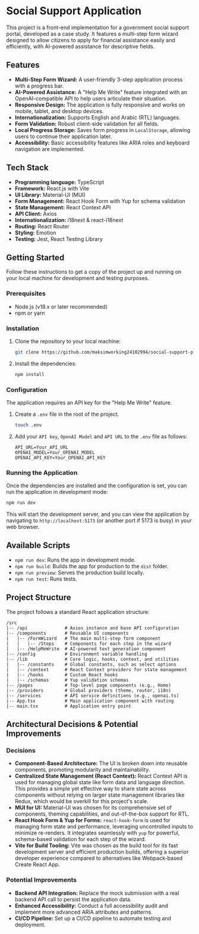# Social Support Application

This project is a front-end implementation for a government social support portal, developed as a case study. It features a multi-step form wizard designed to allow citizens to apply for financial assistance easily and efficiently, with AI-powered assistance for descriptive fields.

## Features

- **Multi-Step Form Wizard:** A user-friendly 3-step application process with a progress bar.
- **AI-Powered Assistance:** A "Help Me Write" feature integrated with an OpenAI-compatible API to help users articulate their situation.
- **Responsive Design:** The application is fully responsive and works on mobile, tablet, and desktop devices.
- **Internationalization:** Supports English and Arabic (RTL) languages.
- **Form Validation:** Robust client-side validation for all fields.
- **Local Progress Storage:** Saves form progress in `LocalStorage`, allowing users to continue their application later.
- **Accessibility:** Basic accessibility features like ARIA roles and keyboard navigation are implemented.

## Tech Stack

- **Programming language:** TypeScript
- **Framework:** React.js with Vite
- **UI Library:** Material-UI (MUI)
- **Form Management:** React Hook Form with Yup for schema validation
- **State Management:** React Context API
- **API Client:** Axios
- **Internationalization:** i18next & react-i18next
- **Routing:** React Router
- **Styling:** Emotion
- **Testing:** Jest, React Testing Library

## Getting Started

Follow these instructions to get a copy of the project up and running on your local machine for development and testing purposes.

### Prerequisites

- Node.js (v18.x or later recommended)
- npm or yarn

### Installation

1.  Clone the repository to your local machine:
    ```bash
    git clone https://github.com/maksimworking24102994/social-support-portal
    ```
2.  Install the dependencies:
    ```bash
    npm install
    ```

### Configuration

The application requires an API key for the "Help Me Write" feature.

1.  Create a `.env` file in the root of the project.
    ```bash
    touch .env
    ```
2.  Add your `API key`, `OpenAI Model` and `API URL` to the `.env` file as follows:
    ```
    API_URL=Your_API_URL
    OPENAI_MODEL=Your_OPENAI_MODEL
    OPENAI_API_KEY=Your_OPENAI_API_KEY
    ```

### Running the Application

Once the dependencies are installed and the configuration is set, you can run the application in development mode:

```bash
npm run dev
```

This will start the development server, and you can view the application by navigating to `http://localhost:5173` (or another port if 5173 is busy) in your web browser.

## Available Scripts

- `npm run dev`: Runs the app in development mode.
- `npm run build`: Builds the app for production to the `dist` folder.
- `npm run preview`: Serves the production build locally.
- `npm run test`: Runs tests.

## Project Structure

The project follows a standard React application structure:

```
/src
|-- /api              # Axios instance and base API configuration
|-- /components       # Reusable UI components
|   |-- /FormWizard   # The main multi-step form component
|   |   |-- /Steps    # Components for each step in the wizard
|   |-- /HelpMeWrite  # AI-powered text generation component
|-- /config           # Environment variable handling
|-- /lib              # Core logic, hooks, context, and utilities
|   |-- /constants    # Global constants, such as select options
|   |-- /context      # React Context providers for state management
|   |-- /hooks        # Custom React hooks
|   |-- /schemas      # Yup validation schemas
|-- /pages            # Top-level page components (e.g., Home)
|-- /providers        # Global providers (theme, router, i18n)
|-- /services         # API service definitions (e.g., openai.ts)
|-- App.tsx           # Main application component with routing
|-- main.tsx          # Application entry point
```

## Architectural Decisions & Potential Improvements

### Decisions

- **Component-Based Architecture:** The UI is broken down into reusable components, promoting modularity and maintainability.
- **Centralized State Management (React Context):** React Context API is used for managing global state like form data and language direction. This provides a simple yet effective way to share state across components without relying on larger state management libraries like Redux, which would be overkill for this project's scale.
- **MUI for UI:** Material-UI was chosen for its comprehensive set of components, theming capabilities, and out-of-the-box support for RTL.
- **React Hook Form & Yup for Forms:** `react-hook-form` is used for managing form state and performance, leveraging uncontrolled inputs to minimize re-renders. It integrates seamlessly with `yup` for powerful, schema-based validation for each step of the wizard.
- **Vite for Build Tooling:** Vite was chosen as the build tool for its fast development server and efficient production builds, offering a superior developer experience compared to alternatives like Webpack-based Create React App.

### Potential Improvements

- **Backend API Integration:** Replace the mock submission with a real backend API call to persist the application data.
- **Enhanced Accessibility:** Conduct a full accessibility audit and implement more advanced ARIA attributes and patterns.
- **CI/CD Pipeline:** Set up a CI/CD pipeline to automate testing and deployment.

